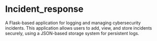 # Incident_response
A Flask-based application for logging and managing cybersecurity incidents. This application allows users to add, view, and store incidents securely, using a JSON-based storage system for persistent logs.
